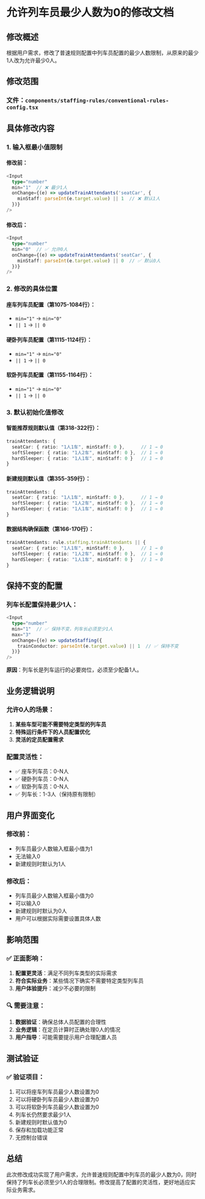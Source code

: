 # 允许列车员最少人数为0的修改文档

## 修改概述

根据用户需求，修改了普速规则配置中列车员配置的最少人数限制，从原来的最少1人改为允许最少0人。

## 修改范围

### 文件：`components/staffing-rules/conventional-rules-config.tsx`

## 具体修改内容

### 1. 输入框最小值限制

#### 修改前：
```typescript
<Input
  type="number"
  min="1"  // ❌ 最少1人
  onChange={(e) => updateTrainAttendants('seatCar', {
    minStaff: parseInt(e.target.value) || 1  // ❌ 默认1人
  })}
/>
```

#### 修改后：
```typescript
<Input
  type="number"
  min="0"  // ✅ 允许0人
  onChange={(e) => updateTrainAttendants('seatCar', {
    minStaff: parseInt(e.target.value) || 0  // ✅ 默认0人
  })}
/>
```

### 2. 修改的具体位置

#### 座车列车员配置（第1075-1084行）：
- `min="1"` → `min="0"`
- `|| 1` → `|| 0`

#### 硬卧列车员配置（第1115-1124行）：
- `min="1"` → `min="0"`
- `|| 1` → `|| 0`

#### 软卧列车员配置（第1155-1164行）：
- `min="1"` → `min="0"`
- `|| 1` → `|| 0`

### 3. 默认初始化值修改

#### 智能推荐规则默认值（第318-322行）：
```typescript
trainAttendants: {
  seatCar: { ratio: "1人1车", minStaff: 0 },      // 1 → 0
  softSleeper: { ratio: "1人2车", minStaff: 0 },  // 1 → 0
  hardSleeper: { ratio: "1人1车", minStaff: 0 }   // 1 → 0
}
```

#### 新建规则默认值（第355-359行）：
```typescript
trainAttendants: {
  seatCar: { ratio: "1人1车", minStaff: 0 },      // 1 → 0
  softSleeper: { ratio: "1人2车", minStaff: 0 },  // 1 → 0
  hardSleeper: { ratio: "1人1车", minStaff: 0 }   // 1 → 0
}
```

#### 数据结构确保函数（第166-170行）：
```typescript
trainAttendants: rule.staffing.trainAttendants || {
  seatCar: { ratio: "1人1车", minStaff: 0 },      // 1 → 0
  softSleeper: { ratio: "1人2车", minStaff: 0 },  // 1 → 0
  hardSleeper: { ratio: "1人1车", minStaff: 0 }   // 1 → 0
}
```

## 保持不变的配置

### 列车长配置保持最少1人：
```typescript
<Input
  type="number"
  min="1"  // ✅ 保持不变，列车长必须至少1人
  max="3"
  onChange={(e) => updateStaffing({
    trainConductor: parseInt(e.target.value) || 1  // ✅ 保持不变
  })}
/>
```

**原因**：列车长是列车运行的必要岗位，必须至少配备1人。

## 业务逻辑说明

### 允许0人的场景：
1. **某些车型可能不需要特定类型的列车员**
2. **特殊运行条件下的人员配置优化**
3. **灵活的定员配置需求**

### 配置灵活性：
- ✅ 座车列车员：0-N人
- ✅ 硬卧列车员：0-N人  
- ✅ 软卧列车员：0-N人
- ✅ 列车长：1-3人（保持原有限制）

## 用户界面变化

### 修改前：
- 列车员最少人数输入框最小值为1
- 无法输入0
- 新建规则时默认为1人

### 修改后：
- 列车员最少人数输入框最小值为0
- 可以输入0
- 新建规则时默认为0人
- 用户可以根据实际需要设置具体人数

## 影响范围

### ✅ 正面影响：
1. **配置更灵活**：满足不同列车类型的实际需求
2. **符合实际业务**：某些情况下确实不需要特定类型列车员
3. **用户体验提升**：减少不必要的限制

### 🔍 需要注意：
1. **数据验证**：确保总体人员配置的合理性
2. **业务逻辑**：在定员计算时正确处理0人的情况
3. **用户指导**：可能需要提示用户合理配置人员

## 测试验证

### ✅ 验证项目：
1. 可以将座车列车员最少人数设置为0
2. 可以将硬卧列车员最少人数设置为0
3. 可以将软卧列车员最少人数设置为0
4. 列车长仍然要求最少1人
5. 新建规则时默认值为0
6. 保存和加载功能正常
7. 无控制台错误

## 总结

此次修改成功实现了用户需求，允许普速规则配置中列车员的最少人数为0，同时保持了列车长必须至少1人的合理限制。修改提高了配置的灵活性，更好地适应实际业务需求。
